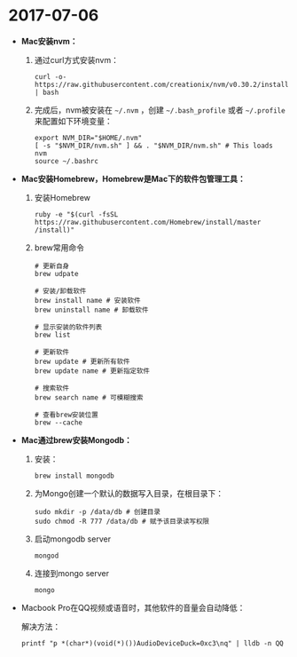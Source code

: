 # 2017-07-06

- **Mac安装nvm：** 

  1. 通过curl方式安装nvm：

     ```shell
     curl -o- https://raw.githubusercontent.com/creationix/nvm/v0.30.2/install.sh | bash
     ```

  2. 完成后，nvm被安装在 ``~/.nvm`` ，创建 ``~/.bash_profile`` 或者 ``~/.profile`` 来配置如下环境变量：

     ```shell
     export NVM_DIR="$HOME/.nvm"
     [ -s "$NVM_DIR/nvm.sh" ] && . "$NVM_DIR/nvm.sh" # This loads nvm
     source ~/.bashrc
     ```

- **Mac安装Homebrew，Homebrew是Mac下的软件包管理工具：** 

  1. 安装Homebrew

     ```shell
     ruby -e "$(curl -fsSL https://raw.githubusercontent.com/Homebrew/install/master
     /install)"
     ```

  2. brew常用命令

     ```shell
     # 更新自身
     brew udpate

     # 安装/卸载软件
     brew install name # 安装软件
     brew uninstall name # 卸载软件

     # 显示安装的软件列表
     brew list

     # 更新软件
     brew update # 更新所有软件
     brew update name # 更新指定软件

     # 搜索软件
     brew search name # 可模糊搜索

     # 查看brew安装位置
     brew --cache
     ```

- **Mac通过brew安装Mongodb：** 

  1. 安装：

     ```shell
     brew install mongodb
     ```

  2. 为Mongo创建一个默认的数据写入目录，在根目录下：

     ```shell
     sudo mkdir -p /data/db # 创建目录
     sudo chmod -R 777 /data/db # 赋予该目录读写权限
     ```

  3. 启动mongodb server

     ```shell
     mongod
     ```

  4. 连接到mongo server

     ```shell
     mongo
     ```

- Macbook Pro在QQ视频或语音时，其他软件的音量会自动降低：

  解决方法：

  ```shell
  printf "p *(char*)(void(*)())AudioDeviceDuck=0xc3\nq" | lldb -n QQ
  ```

  ​